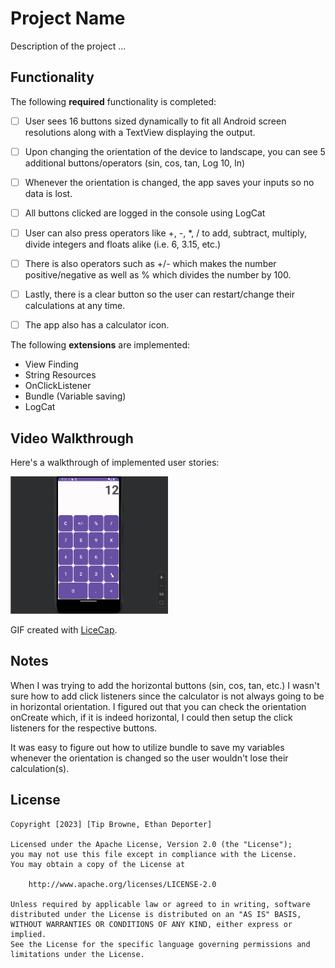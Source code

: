 # Project Name

Description of the project ...

## Functionality 

The following **required** functionality is completed:

* [ ] User sees 16 buttons sized dynamically to fit all Android screen resolutions along with a TextView displaying the output.
* [ ] Upon changing the orientation of the device to landscape, you can see 5 additional buttons/operators (sin, cos, tan, Log 10, ln)
* [ ] Whenever the orientation is changed, the app saves your inputs so no data is lost.
* [ ] All buttons clicked are logged in the console using LogCat
* [ ] User can also press operators like +, -, *, / to add, subtract, multiply, divide integers and floats alike (i.e. 6, 3.15, etc.)
* [ ] There is also operators such as +/- which makes the number positive/negative as well as % which divides the number by 100.
* [ ] Lastly, there is a clear button so the user can restart/change their calculations at any time.
* [ ] The app also has a calculator icon.


The following **extensions** are implemented:

* View Finding 
* String Resources
* OnClickListener
* Bundle (Variable saving)
* LogCat

## Video Walkthrough

Here's a walkthrough of implemented user stories:

<img src='Walkthrough.gif' title='Video Walkthrough' width='50%' alt='Video Walkthrough'/>

GIF created with [LiceCap](http://www.cockos.com/licecap/).

## Notes

When I was trying to add the horizontal buttons (sin, cos, tan, etc.) I wasn't sure how to add click listeners since the calculator is not always going to be in horizontal orientation. I figured out that you can check the orientation onCreate which, if it is indeed horizontal, I could then setup the click listeners for the respective buttons.

It was easy to figure out how to utilize bundle to save my variables whenever the orientation is changed so the user wouldn't lose their calculation(s).

## License

    Copyright [2023] [Tip Browne, Ethan Deporter]

    Licensed under the Apache License, Version 2.0 (the "License");
    you may not use this file except in compliance with the License.
    You may obtain a copy of the License at

        http://www.apache.org/licenses/LICENSE-2.0

    Unless required by applicable law or agreed to in writing, software
    distributed under the License is distributed on an "AS IS" BASIS,
    WITHOUT WARRANTIES OR CONDITIONS OF ANY KIND, either express or implied.
    See the License for the specific language governing permissions and
    limitations under the License.
